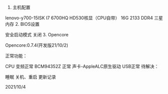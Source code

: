 1. 主机配置

lenovo-y700-15ISK
I7 6700HQ
HD530核显（CPU自带）
16G 2133 DDR4 三星内存
2. BIOS设置


安全启动模式 关闭
3. Opencore

Opencore:0.7.4(开发版21/10/2)

正常功能：

CPU 变频正常
BCM94352Z 正常
声卡-AppleALC原生驱动
USB正常
待解决：

睡眠
关机、重启
更新记录

2021/10/4
